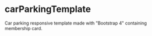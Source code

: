 # carParkingTemplate
Car parking responsive template made with "Bootstrap 4" containing membership card.
